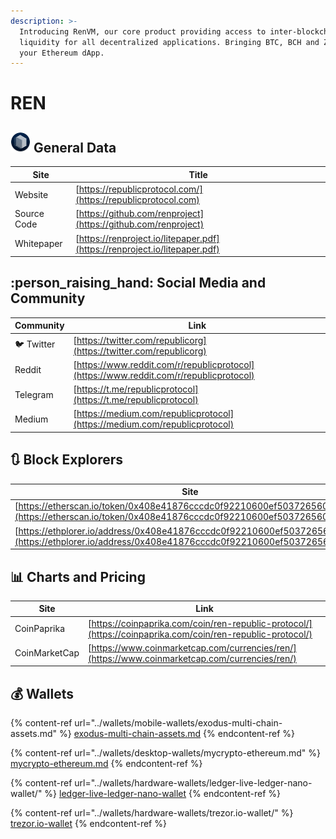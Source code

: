 ```yaml
---
description: >-
  Introducing RenVM, our core product providing access to inter-blockchain
  liquidity for all decentralized applications. Bringing BTC, BCH and ZEC to
  your Ethereum dApp.
---
```


# REN

## ![](../.gitbook/assets/ren.png) General Data

| Site        | Title                                                                      |
| ----------- | -------------------------------------------------------------------------- |
| Website     | [https://republicprotocol.com/](https://republicprotocol.com)              |
| Source Code | [https://github.com/renproject](https://github.com/renproject)             |
| Whitepaper  | [https://renproject.io/litepaper.pdf](https://renproject.io/litepaper.pdf) |

## :person_raising_hand: Social Media and Community

| Community      | Link                                                                                   |
| -------------- | -------------------------------------------------------------------------------------- |
| :bird: Twitter | [https://twitter.com/republicorg](https://twitter.com/republicorg)                     |
| Reddit         | [https://www.reddit.com/r/republicprotocol](https://www.reddit.com/r/republicprotocol) |
| Telegram       | [https://t.me/republicprotocol](https://t.me/republicprotocol)                         |
| Medium         | [https://medium.com/republicprotocol](https://medium.com/republicprotocol)             |

## :arrows_clockwise: Block Explorers

| Site                                                                                                                                               |
| -------------------------------------------------------------------------------------------------------------------------------------------------- |
| [https://etherscan.io/token/0x408e41876cccdc0f92210600ef50372656052a38](https://etherscan.io/token/0x408e41876cccdc0f92210600ef50372656052a38)     |
| [https://ethplorer.io/address/0x408e41876cccdc0f92210600ef50372656052a38](https://ethplorer.io/address/0x408e41876cccdc0f92210600ef50372656052a38) |

## :bar_chart: Charts and Pricing

| Site          | Link                                                                                                       |
| ------------- | ---------------------------------------------------------------------------------------------------------- |
| CoinPaprika   | [https://coinpaprika.com/coin/ren-republic-protocol/](https://coinpaprika.com/coin/ren-republic-protocol/) |
| CoinMarketCap | [https://www.coinmarketcap.com/currencies/ren/](https://www.coinmarketcap.com/currencies/ren/)             |

## :moneybag: Wallets

{% content-ref url="../wallets/mobile-wallets/exodus-multi-chain-assets.md" %}
[exodus-multi-chain-assets.md](../wallets/mobile-wallets/exodus-multi-chain-assets.md)
{% endcontent-ref %}

{% content-ref url="../wallets/desktop-wallets/mycrypto-ethereum.md" %}
[mycrypto-ethereum.md](../wallets/desktop-wallets/mycrypto-ethereum.md)
{% endcontent-ref %}

{% content-ref url="../wallets/hardware-wallets/ledger-live-ledger-nano-wallet/" %}
[ledger-live-ledger-nano-wallet](../wallets/hardware-wallets/ledger-live-ledger-nano-wallet/)
{% endcontent-ref %}

{% content-ref url="../wallets/hardware-wallets/trezor.io-wallet/" %}
[trezor.io-wallet](../wallets/hardware-wallets/trezor.io-wallet/)
{% endcontent-ref %}
